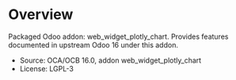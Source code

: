 # Overview

Packaged Odoo addon: web_widget_plotly_chart. Provides features documented in upstream Odoo 16 under this addon.

- Source: OCA/OCB 16.0, addon web_widget_plotly_chart
- License: LGPL-3
